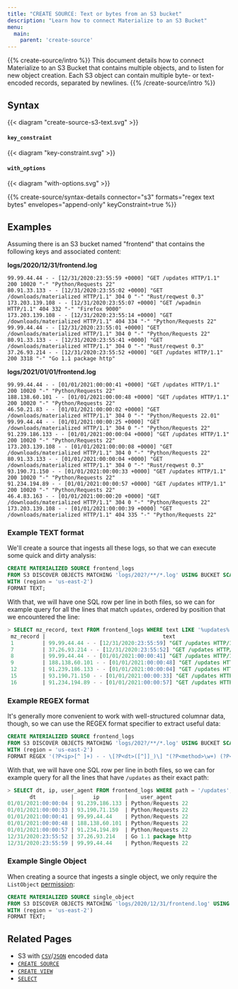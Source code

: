 ```yaml
---
title: "CREATE SOURCE: Text or bytes from an S3 bucket"
description: "Learn how to connect Materialize to an S3 Bucket"
menu:
  main:
    parent: 'create-source'
---
```

{{% create-source/intro %}}
This document details how to connect Materialize to an S3 Bucket that contains
multiple objects, and to listen for new object creation. Each S3 object can
contain multiple byte- or text-encoded records, separated by newlines.
{{% /create-source/intro %}}

## Syntax

{{< diagram "create-source-s3-text.svg" >}}

#### `key_constraint`

{{< diagram "key-constraint.svg" >}}

#### `with_options`

{{< diagram "with-options.svg" >}}

{{% create-source/syntax-details connector="s3" formats="regex text bytes" envelopes="append-only" keyConstraint=true %}}

## Examples

Assuming there is an S3 bucket named "frontend" that contains the following keys and associated
content:

**logs/2020/12/31/frontend.log**
```text
99.99.44.44 - - [12/31/2020:23:55:59 +0000] "GET /updates HTTP/1.1" 200 10020 "-" "Python/Requests 22"
80.91.33.133 - - [12/31/2020:23:55:02 +0000] "GET /downloads/materialized HTTP/1.1" 304 0 "-" "Rust/reqwest 0.3"
173.203.139.108 - - [12/31/2020:23:55:07 +0000] "GET /wpadmin HTTP/1.1" 404 332 "-" "Firefox 9000"
173.203.139.108 - - [12/31/2020:23:55:14 +0000] "GET /downloads/materialized HTTP/1.1" 404 334 "-" "Python/Requests 22"
99.99.44.44 - - [12/31/2020:23:55:01 +0000] "GET /downloads/materialized HTTP/1.1" 304 0 "-" "Python/Requests 22"
80.91.33.133 - - [12/31/2020:23:55:41 +0000] "GET /downloads/materialized HTTP/1.1" 304 0 "-" "Rust/reqwest 0.3"
37.26.93.214 - - [12/31/2020:23:55:52 +0000] "GET /updates HTTP/1.1" 200 3318 "-" "Go 1.1 package http"
```

**logs/2021/01/01/frontend.log**
```text
99.99.44.44 - - [01/01/2021:00:00:41 +0000] "GET /updates HTTP/1.1" 200 10020 "-" "Python/Requests 22"
188.138.60.101 - - [01/01/2021:00:00:48 +0000] "GET /updates HTTP/1.1" 200 10020 "-" "Python/Requests 22"
46.50.21.83 - - [01/01/2021:00:00:02 +0000] "GET /downloads/materialized HTTP/1.1" 304 0 "-" "Python/Requests 22.01"
99.99.44.44 - - [01/01/2021:00:00:25 +0000] "GET /downloads/materialized HTTP/1.1" 304 0 "-" "Python/Requests 22"
91.239.186.133 - - [01/01/2021:00:00:04 +0000] "GET /updates HTTP/1.1" 200 10020 "-" "Python/Requests 22"
173.203.139.108 - - [01/01/2021:00:00:08 +0000] "GET /downloads/materialized HTTP/1.1" 304 0 "-" "Python/Requests 22"
80.91.33.133 - - [01/01/2021:00:00:04 +0000] "GET /downloads/materialized HTTP/1.1" 304 0 "-" "Rust/reqwest 0.3"
93.190.71.150 - - [01/01/2021:00:00:33 +0000] "GET /updates HTTP/1.1" 200 10020 "-" "Python/Requests 22"
91.234.194.89 - - [01/01/2021:00:00:57 +0000] "GET /updates HTTP/1.1" 200 10020 "-" "Python/Requests 22"
46.4.83.163 - - [01/01/2021:00:00:20 +0000] "GET /downloads/materialized HTTP/1.1" 304 0 "-" "Python/Requests 22"
173.203.139.108 - - [01/01/2021:00:00:39 +0000] "GET /downloads/materialized HTTP/1.1" 404 335 "-" "Python/Requests 22"
```

### Example TEXT format

We'll create a source that ingests all these logs, so that we can execute some
quick and dirty analysis:

```sql
CREATE MATERIALIZED SOURCE frontend_logs
FROM S3 DISCOVER OBJECTS MATCHING 'logs/202?/**/*.log' USING BUCKET SCAN 'frontend'
WITH (region = 'us-east-2')
FORMAT TEXT;
```

With that, we will have one SQL row per line in both files, so we can for example query
for all the lines that match `updates`, ordered by position that we encountered the line:

```sql
> SELECT mz_record, text FROM frontend_logs WHERE text LIKE '%updates%' ORDER BY mz_record;
 mz_record |                                     text
 1         | 99.99.44.44 - - [12/31/2020:23:55:59] "GET /updates HTTP/1.1" 200 10020 "-" "Python/Requests_22"
 7         | 37.26.93.214 - - [12/31/2020:23:55:52] "GET /updates HTTP/1.1" 200 3318 "-" "Go_1.1_package_http"
 8         | 99.99.44.44 - - [01/01/2021:00:00:41] "GET /updates HTTP/1.1" 200 10020 "-" "Python/Requests_22"
 9         | 188.138.60.101 - - [01/01/2021:00:00:48] "GET /updates HTTP/1.1" 200 10020 "-" "Python/Requests_22"
 12        | 91.239.186.133 - - [01/01/2021:00:00:04] "GET /updates HTTP/1.1" 200 10020 "-" "Python/Requests_22"
 15        | 93.190.71.150 - - [01/01/2021:00:00:33] "GET /updates HTTP/1.1" 200 10020 "-" "Python/Requests_22"
 16        | 91.234.194.89 - - [01/01/2021:00:00:57] "GET /updates HTTP/1.1" 200 10020 "-" "Python/Requests_22"
```

### Example REGEX format

It's generally more convenient to work with well-structured columnar data, though, so we
can use the REGEX format specifier to extract useful data:

```sql
CREATE MATERIALIZED SOURCE frontend_logs
FROM S3 DISCOVER OBJECTS MATCHING 'logs/202?/**/*.log' USING BUCKET SCAN 'frontend'
WITH (region = 'us-east-2')
FORMAT REGEX '(?P<ip>[^ ]+) - - \[?P<dt>([^]]_)\] "(?P<method>\w+) (?P<path>[^ ]+)[^"]+" (?P<status>\d+) (?P<content_length>\d+) "-" "(?P<user_agent>[^"]+)"';
```

With that, we will have one SQL row per line in both files, so we can for example query
for all the lines that have `/updates` as their exact path:

```sql
> SELECT dt, ip, user_agent FROM frontend_logs WHERE path = '/updates';
       dt           |      ip        |    user_agent
01/01/2021:00:00:04 | 91.239.186.133 | Python/Requests 22
01/01/2021:00:00:33 | 93.190.71.150  | Python/Requests 22
01/01/2021:00:00:41 | 99.99.44.44    | Python/Requests 22
01/01/2021:00:00:48 | 188.138.60.101 | Python/Requests 22
01/01/2021:00:00:57 | 91.234.194.89  | Python/Requests 22
12/31/2020:23:55:52 | 37.26.93.214   | Go 1.1 package http
12/31/2020:23:55:59 | 99.99.44.44    | Python/Requests 22
```

### Example Single Object

When creating a source that ingests a single object, we only require the `ListObject`
[permission](https://materialize.com/docs/sql/create-source/text-s3/#permissions-required):

```sql
CREATE MATERIALIZED SOURCE single_object
FROM S3 DISCOVER OBJECTS MATCHING 'logs/2020/12/31/frontend.log' USING BUCKET SCAN 'frontend'
WITH (region = 'us-east-2')
FORMAT TEXT;
```


## Related Pages

- S3 with [`CSV`](../csv-s3)/[`JSON`](../json-s3) encoded data
- [`CREATE SOURCE`](../)
- [`CREATE VIEW`](../../create-view)
- [`SELECT`](../../select)
